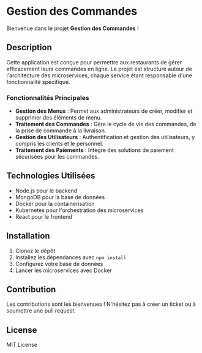 # Gestion des Commandes

Bienvenue dans le projet **Gestion des Commandes** !

## Description
Cette application est conçue pour permettre aux restaurants de gérer efficacement leurs commandes en ligne. Le projet est structuré autour de l'architecture des microservices, chaque service étant responsable d'une fonctionnalité spécifique.

### Fonctionnalités Principales
- **Gestion des Menus** : Permet aux administrateurs de créer, modifier et supprimer des éléments de menu.
- **Traitement des Commandes** : Gère le cycle de vie des commandes, de la prise de commande à la livraison.
- **Gestion des Utilisateurs** : Authentification et gestion des utilisateurs, y compris les clients et le personnel.
- **Traitement des Paiements** : Intègre des solutions de paiement sécurisées pour les commandes.

## Technologies Utilisées
- Node.js pour le backend
- MongoDB pour la base de données
- Docker pour la containerisation
- Kubernetes pour l'orchestration des microservices
- React pour le frontend

## Installation
1. Clonez le dépôt
2. Installez les dépendances avec `npm install`
3. Configurez votre base de données
4. Lancer les microservices avec Docker

## Contribution
Les contributions sont les bienvenues ! N'hésitez pas à créer un ticket ou à soumettre une pull request.

## License
MIT License
